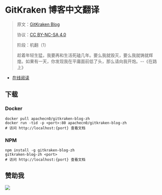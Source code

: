 <!--
    需要填充的占位符：
    
    README.md
    
        GitKraken 博客中文翻译：文档中文名
        GitKraken Blog：文档英文名
        https://www.gitkraken.com/blog/：文档原始链接
        gkk：域名前缀
        飞龙：负责人名称
        wizardforcel：负责人 Github 用户名
        562826179：负责人 QQ
        gitkraken-blog-zh：ApacheCN 的 Github 仓库名称
        gitkraken-blog-zh：DockerHub 仓库名称
        gitkraken-blog-zh：PYPI 包名称
        gitkraken-blog-zh：NPM 包名称
    
    CNAME
    
        gkk：域名前缀

    index.html
    
        GitKraken 博客中文翻译：文档中文名
        #DAA520：显示颜色
        gitkraken-blog-zh：ApacheCN 的 Github 仓库名称

    asset/docsify-flygon-footer.js
    
        gitkraken-blog-zh：ApacheCN 的 Github 仓库名称
-->

# GitKraken 博客中文翻译

> 原文：[GitKraken Blog](https://www.gitkraken.com/blog/)
> 
> 协议：[CC BY-NC-SA 4.0](http://creativecommons.org/licenses/by-nc-sa/4.0/)
> 
> 阶段：机翻（1）
> 
> 趁着年轻生猛，我要再和生活死磕几年。要么我就毁灭，要么我就铸就辉煌。如果有一天，你发现我在平庸面前低了头，那么请向我开炮。--《在路上》

* [在线阅读](https://gkk.flygon.net)
## 下载

### Docker

```
docker pull apachecn0/gitkraken-blog-zh
docker run -tid -p <port>:80 apachecn0/gitkraken-blog-zh
# 访问 http://localhost:{port} 查看文档
```

### NPM

```
npm install -g gitkraken-blog-zh
gitkraken-blog-zh <port>
# 访问 http://localhost:{port} 查看文档
```

## 赞助我

![](https://img-blog.csdnimg.cn/20200112005920729.png)
